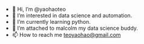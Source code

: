 - 👋 Hi, I’m @yaohaoteo
- 👀 I’m interested in data science and automation.
- 🌱 I’m currently learning python.
- 💞️ I’m attached to malcolm my data science buddy.
- 📫 How to reach me teoyaohao@gmail.com

<!---
yaohaoteo/yaohaoteo is a ✨ special ✨ repository because its `README.md` (this file) appears on your GitHub profile.
You can click the Preview link to take a look at your changes.
--->
